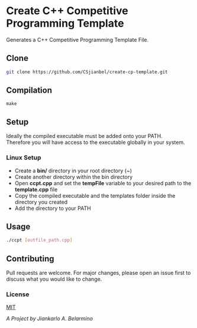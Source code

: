 # Create C++ Competitive Programming Template

Generates a C++ Competitive Programming Template File.<br />

## Clone

```bash
git clone https://github.com/CSjianbel/create-cp-template.git
```

## Compilation

```
make
```

## Setup

Ideally the compiled executable must be added onto your PATH.<br />
Therefore you will have access to the executable globally in your system.<br />

### Linux Setup

- Create a **bin/** directory in your root directory (~)
- Create another directory within the bin directory
- Open **ccpt.cpp** and set the **tempFile** variable to your desired path to the **template.cpp** file
- Copy the compiled executable and the templates folder inside the directory you created
- Add the directory to your PATH

## Usage

```bash
./ccpt [outfile_path.cpp]
```

## Contributing

Pull requests are welcome. For major changes, please open an issue first to discuss what you would like to change.

### License

[MIT](https://choosealicense.com/licenses/mit/)

_A Project by Jiankarlo A. Belarmino_
